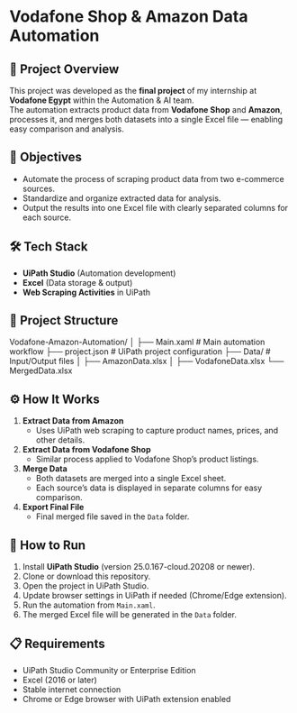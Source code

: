 # Vodafone Shop & Amazon Data Automation

## 📌 Project Overview
This project was developed as the **final project** of my internship at **Vodafone Egypt** within the Automation & AI team.  
The automation extracts product data from **Vodafone Shop** and **Amazon**, processes it, and merges both datasets into a single Excel file — enabling easy comparison and analysis.

## 🎯 Objectives
- Automate the process of scraping product data from two e-commerce sources.
- Standardize and organize extracted data for analysis.
- Output the results into one Excel file with clearly separated columns for each source.

## 🛠 Tech Stack
- **UiPath Studio** (Automation development)
- **Excel** (Data storage & output)
- **Web Scraping Activities** in UiPath

## 📂 Project Structure
Vodafone-Amazon-Automation/
│
├── Main.xaml # Main automation workflow
├── project.json # UiPath project configuration
├── Data/ # Input/Output files
│ ├── AmazonData.xlsx
│ ├── VodafoneData.xlsx
└── MergedData.xlsx
## ⚙️ How It Works
1. **Extract Data from Amazon**
   - Uses UiPath web scraping to capture product names, prices, and other details.
2. **Extract Data from Vodafone Shop**
   - Similar process applied to Vodafone Shop’s product listings.
3. **Merge Data**
   - Both datasets are merged into a single Excel sheet.
   - Each source’s data is displayed in separate columns for easy comparison.
4. **Export Final File**
   - Final merged file saved in the `Data` folder.

## 🚀 How to Run
1. Install **UiPath Studio** (version 25.0.167-cloud.20208 or newer).
2. Clone or download this repository.
3. Open the project in UiPath Studio.
4. Update browser settings in UiPath if needed (Chrome/Edge extension).
5. Run the automation from `Main.xaml`.
6. The merged Excel file will be generated in the `Data` folder.

## 📋 Requirements
- UiPath Studio Community or Enterprise Edition
- Excel (2016 or later)
- Stable internet connection
- Chrome or Edge browser with UiPath extension enabled
